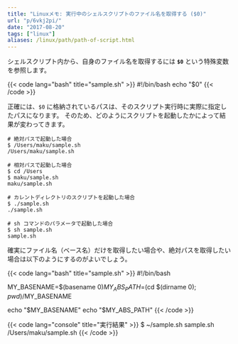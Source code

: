 ```yaml
---
title: "Linuxメモ: 実行中のシェルスクリプトのファイル名を取得する ($0)"
url: "p/6vkj2pi/"
date: "2017-08-20"
tags: ["linux"]
aliases: /linux/path/path-of-script.html
---
```


シェルスクリプト内から、自身のファイル名を取得するには **`$0`** という特殊変数を参照します。

{{< code lang="bash" title="sample.sh" >}}
#!/bin/bash
echo "$0"
{{< /code >}}

正確には、`$0` に格納されているパスは、そのスクリプト実行時に実際に指定したパスになります。
そのため、どのようにスクリプトを起動したかによって結果が変わってきます。

```console
# 絶対パスで起動した場合
$ /Users/maku/sample.sh
/Users/maku/sample.sh

# 相対パスで起動した場合
$ cd /Users
$ maku/sample.sh
maku/sample.sh

# カレントディレクトリのスクリプトを起動した場合
$ ./sample.sh
./sample.sh

# sh コマンドのパラメータで起動した場合
$ sh sample.sh
sample.sh
```

確実にファイル名（ベース名）だけを取得したい場合や、絶対パスを取得したい場合は以下のようにするのがよいでしょう。

{{< code lang="bash" title="sample.sh" >}}
#!/bin/bash

MY_BASENAME=$(basename $0)
MY_ABS_PATH=$(cd $(dirname $0); pwd)/$MY_BASENAME

echo "$MY_BASENAME"
echo "$MY_ABS_PATH"
{{< /code >}}

{{< code lang="console" title="実行結果" >}}
$ ~/sample.sh
sample.sh
/Users/maku/sample.sh
{{< /code >}}


